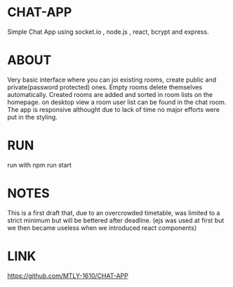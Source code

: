 # CHAT-APP
Simple Chat App using socket.io , node.js , react, bcrypt and express.

# ABOUT
Very basic interface where you can joi existing rooms, create public and private(password protected) ones.
Empty rooms delete themselves automatically.
Created rooms are added and sorted in room lists on the homepage.
on desktop view a room user list can be found in the chat room.
The app is responsive althought due to lack of time no major efforts were put in the styling.

# RUN
run with npm run start

# NOTES
This is a first draft that, due to an overcrowded timetable, was limited to a strict minimum but will be bettered after deadline.
(ejs was used at first but we then became useless when we introduced react components)

# LINK
https://github.com/MTLY-1610/CHAT-APP
